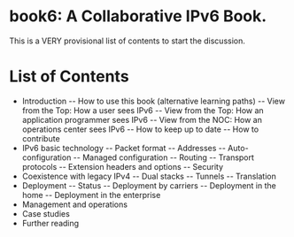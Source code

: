 # book6: A Collaborative IPv6 Book.

This is a VERY provisional list of contents to start the discussion.

# List of Contents
 - Introduction
 -- How to use this book (alternative learning paths)
 -- View from the Top: How a user sees IPv6
 -- View from the Top: How an application programmer sees IPv6
 -- View from the NOC: How an operations center sees IPv6
 -- How to keep up to date
 -- How to contribute
 - IPv6 basic technology
 -- Packet format
 -- Addresses
 -- Auto-configuration
 -- Managed configuration
 -- Routing
 -- Transport protocols
 -- Extension headers and options
 -- Security
 - Coexistence with legacy IPv4
 -- Dual stacks
 -- Tunnels
 -- Translation
 - Deployment
 -- Status
 -- Deployment by carriers
 -- Deployment in the home
 -- Deployment in the enterprise
 - Management and operations
 - Case studies
 - Further reading


